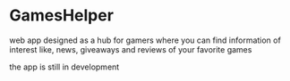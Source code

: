 # GamesHelper

web app designed as a hub for gamers where you can find information of interest like, news, giveaways and reviews of your favorite games

the app is still in development

